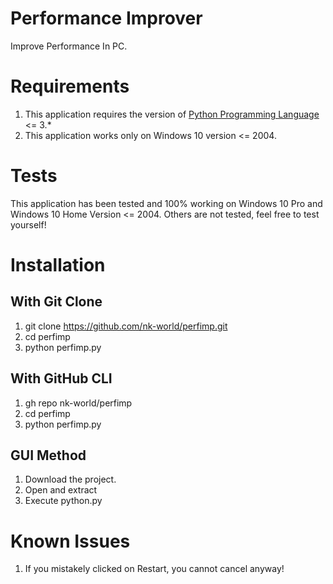 # Performance Improver
Improve Performance In PC.

# Requirements
1. This application requires the version of [Python Programming Language](python.org)  <= 3.*
2. This application works only on Windows 10 version <= 2004.

# Tests
This application has been tested and 100% working on Windows 10 Pro and Windows 10 Home Version <= 2004. Others are not tested, feel free to test yourself!

# Installation
With Git Clone
-
1. git clone https://github.com/nk-world/perfimp.git
2. cd perfimp
3. python perfimp.py

With GitHub CLI
-
1. gh repo nk-world/perfimp
2. cd perfimp
3. python perfimp.py

GUI Method
-
1. Download the project.
2. Open and extract
3. Execute python.py

# Known Issues
1. If you mistakely clicked on Restart, you cannot cancel anyway!
